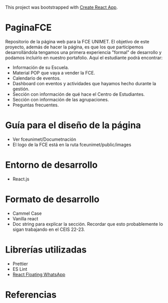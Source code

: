 This project was bootstrapped with [Create React App](https://github.com/facebook/create-react-app).

# PaginaFCE

Repositorio de la página web para la FCE UNIMET. El objetivo de este proyecto, además de hacer la página, es que los que participemos desarrollándola tengamos una primera experiencia "formal" de desarrollo y podamos incluirlo en nuestro portafolio. Aquí el estudiante podrá encontrar:

- Información de su Escuela.
- Material POP que vaya a vender la FCE.
- Calendario de eventos.
- Dashboard con eventos y actividades que hayamos hecho durante la gestión.
- Sección con información de qué hace el Centro de Estudiantes.
- Sección con información de las agrupaciones.
- Preguntas frecuentes.

# Guía para el diseño de la página

- Ver fceunimet/Documetnación
- El logo de la FCE está en la ruta fceunimet/public/images

# Entorno de desarrollo
- React.js

# Formato de desarrollo
- Cammel Case
- Vanilla react
- Doc string para explicar la sección. Recordar que esto probablemente lo sigan trabajando en el CEIS 22-23.

# Librerías utilizadas
- Prettier
- ES Lint
- [React Floating WhatsApp](https://www.npmjs.com/package/react-floating-whatsapp) 

# Referencias

